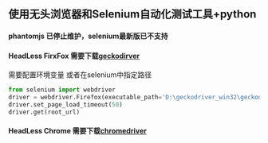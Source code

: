 ## 使用无头浏览器和Selenium自动化测试工具+python

#### phantomjs 已停止维护，selenium最新版已不支持

#### HeadLess FirxFox 需要下载[geckodirver](https://github.com/mozilla/geckodriver/releases)

需要配置环境变量
或者在selenium中指定路径
```python
from selenium import webdriver
driver = webdriver.Firefox(executable_path='D:\geckodriver_win32\geckodriver.exe')
driver.set_page_load_timeout(50)
driver.get(root_url)
```

#### HeadLess Chrome 需要下载[chromedriver](http://npm.taobao.org/mirrors/chromedriver/)